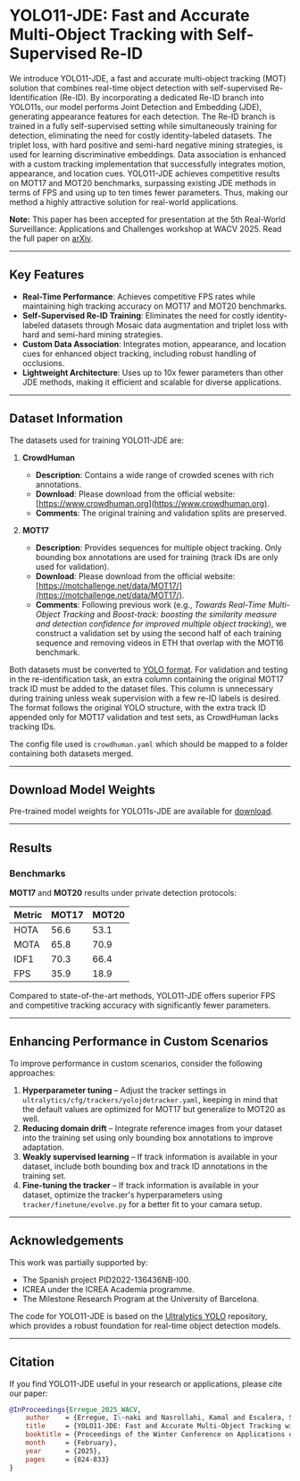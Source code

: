 # YOLO11-JDE: Fast and Accurate Multi-Object Tracking with Self-Supervised Re-ID

We introduce YOLO11-JDE, a fast and accurate multi-object tracking (MOT) solution that combines real-time object detection with self-supervised Re-Identification (Re-ID). By incorporating a dedicated Re-ID branch into YOLO11s, our model performs Joint Detection and Embedding (JDE), generating appearance features for each detection. The Re-ID branch is trained in a fully self-supervised setting while simultaneously training for detection, eliminating the need for costly identity-labeled datasets. The triplet loss, with hard positive and semi-hard negative mining strategies, is used for learning discriminative embeddings. Data association is enhanced with a custom tracking implementation that successfully integrates motion, appearance, and location cues. YOLO11-JDE achieves competitive results on MOT17 and MOT20 benchmarks, surpassing existing JDE methods in terms of FPS and using up to ten times fewer parameters. Thus, making our method a highly attractive solution for real-world applications.

**Note:** This paper has been accepted for presentation at the 5th Real-World Surveillance: Applications and Challenges workshop at WACV 2025. Read the full paper on [arXiv](https://arxiv.org/abs/2501.13710v1).

---

## Key Features

- **Real-Time Performance**: Achieves competitive FPS rates while maintaining high tracking accuracy on MOT17 and MOT20 benchmarks.
- **Self-Supervised Re-ID Training**: Eliminates the need for costly identity-labeled datasets through Mosaic data augmentation and triplet loss with hard and semi-hard mining strategies.
- **Custom Data Association**: Integrates motion, appearance, and location cues for enhanced object tracking, including robust handling of occlusions.
- **Lightweight Architecture**: Uses up to 10x fewer parameters than other JDE methods, making it efficient and scalable for diverse applications.

---

## Dataset Information

The datasets used for training YOLO11-JDE are:

1. **CrowdHuman**  
   - **Description**: Contains a wide range of crowded scenes with rich annotations.
   - **Download**: Please download from the official website: [https://www.crowdhuman.org](https://www.crowdhuman.org).
   - **Comments**: The original training and validation splits are preserved.

2. **MOT17**  
   - **Description**: Provides sequences for multiple object tracking. Only bounding box annotations are used for training (track IDs are only used for validation).  
   - **Download**: Please download from the official website: [https://motchallenge.net/data/MOT17/](https://motchallenge.net/data/MOT17/).
   - **Comments**: Following previous work (e.g., *Towards Real-Time Multi-Object Tracking* and *Boost-track: boosting the similarity measure and detection confidence for improved multiple object tracking*), we construct a validation set by using the second half of each training sequence and removing videos in ETH that overlap with the MOT16 benchmark.
  
Both datasets must be converted to [YOLO format](https://docs.ultralytics.com/datasets/detect/). For validation and testing in the re-identification task, an extra column containing the original MOT17 track ID must be added to the dataset files. This column is unnecessary during training unless weak supervision with a few re-ID labels is desired. The format follows the original YOLO structure, with the extra track ID appended only for MOT17 validation and test sets, as CrowdHuman lacks tracking IDs.

The config file used is `crowdhuman.yaml` which should be mapped to a folder containing both datasets merged.

---

## Download Model Weights

Pre-trained model weights for YOLO11s-JDE are available for [download](https://drive.google.com/drive/folders/16btXRPikwXOsaItn06p4A8cBhTiIJdoZ?usp=share_link).

---

## Results

### Benchmarks
**MOT17** and **MOT20** results under private detection protocols:

| Metric   | MOT17 | MOT20 |
|----------|-------|-------|
| HOTA     | 56.6  | 53.1  |
| MOTA     | 65.8  | 70.9  |
| IDF1     | 70.3  | 66.4  |
| FPS      | 35.9  | 18.9  |

Compared to state-of-the-art methods, YOLO11-JDE offers superior FPS and competitive tracking accuracy with significantly fewer parameters.

---

## Enhancing Performance in Custom Scenarios

To improve performance in custom scenarios, consider the following approaches:

1. **Hyperparameter tuning** – Adjust the tracker settings in `ultralytics/cfg/trackers/yolojdetracker.yaml`, keeping in mind that the default values are optimized for MOT17 but generalize to MOT20 as well.  
2. **Reducing domain drift** – Integrate reference images from your dataset into the training set using only bounding box annotations to improve adaptation.  
3. **Weakly supervised learning** – If track information is available in your dataset, include both bounding box and track ID annotations in the training set.  
4. **Fine-tuning the tracker** – If track information is available in your dataset, optimize the tracker's hyperparameters using `tracker/finetune/evolve.py` for a better fit to your camara setup.

---

## Acknowledgements

This work was partially supported by:
- The Spanish project PID2022-136436NB-I00.
- ICREA under the ICREA Academia programme.
- The Milestone Research Program at the University of Barcelona.

The code for YOLO11-JDE is based on the [Ultralytics YOLO](https://github.com/ultralytics/ultralytics) repository, which provides a robust foundation for real-time object detection models.


---

## Citation

If you find YOLO11-JDE useful in your research or applications, please cite our paper:

```bibtex
@InProceedings{Erregue_2025_WACV,
    author    = {Erregue, I\~naki and Nasrollahi, Kamal and Escalera, Sergio},
    title     = {YOLO11-JDE: Fast and Accurate Multi-Object Tracking with Self-Supervised Re-ID},
    booktitle = {Proceedings of the Winter Conference on Applications of Computer Vision (WACV) Workshops},
    month     = {February},
    year      = {2025},
    pages     = {824-833}
}
```
